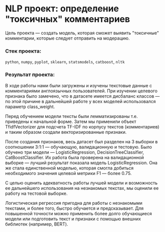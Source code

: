 # NLP проект: определение "токсичных" комментариев
Цель проекта — создать модель, которая сможет выявить "токсичные" комментарии, которые следует отправить на модерацию.
### Стек проекта:
`python`, `numpy`, `pyplot`, `sklearn`, `statsmodels`, `catboost`, `nltk`

### Результат проекта:
В ходе работы нами были загружены и изучены текстовые данные с комментариями англоязычных пользователей. При изучении целевого признака было замечено, что в датасете имеется дисбаланс классов — по этой причине в дальнейшей работе у всех моделей использовался параметр class_weight.

Перед обучением модели тексты были лемматизированы т.е. приведены к начальной форме. Затем мы применили объект TfidfVectorizer для подсчета TF-IDF по корпусу текстов (комментариев) и таким образом создали векторизированные признаки.

После создания признаков, весь датасет был разделен на 3 выборки в соотношении 3:1:1 — обучающую, валидационную и тестовую. Было обучено три модели — LogisticRegression, DecisionTreeClassifier, CatBoostClassifier. Их работа была проверена на валидационной выборке — лучший результат показала модель LogisticRegression. Она же стала единственной моделью, которая смогла добиться необходимого значения целевой метрики F1 — более 0.75.

С целью оценить адекватность работы лучшей модели и возможность ее дальнейшего использования на незнакомых текстах, мы оценили ее работу на тестовой выборке.

Логистическая регрессия пригодна для работы с незнакомыми текстами, и более того, быстро обучается и предсказывает. Для повышенной точности можно применить более долго обучающиеся модели или подготовить текст и признаки с помощью внешних библиотек (например, BERT).
